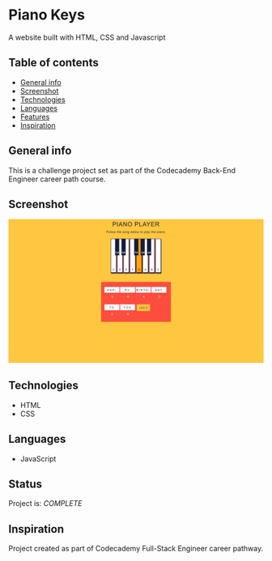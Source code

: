 # Piano Keys

A website built with HTML, CSS and Javascript 

## Table of contents

* [General info](#general-info)
* [Screenshot](#screenshot)
* [Technologies](#technologies)
* [Languages](#languages)
* [Features](#features)
* [Inspiration](#inspiration)

## General info

 This is a challenge project set as part of the Codecademy Back-End Engineer career path course.
## Screenshot

![Screenshot of Piano Keys GUI](Screenshot.png)

## Technologies

* HTML
* CSS

## Languages

* JavaScript

## Status

Project is: _COMPLETE_

## Inspiration

Project created as part of Codecademy Full-Stack Engineer career pathway.

